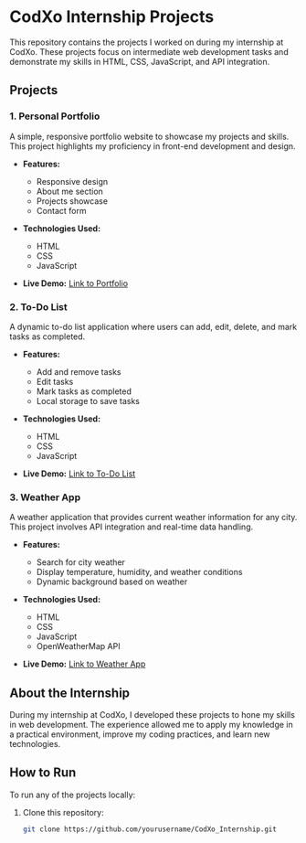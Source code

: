 # CodXo Internship Projects

This repository contains the projects I worked on during my internship at CodXo. These projects focus on intermediate web development tasks and demonstrate my skills in HTML, CSS, JavaScript, and API integration.

## Projects

### 1. Personal Portfolio
A simple, responsive portfolio website to showcase my projects and skills. This project highlights my proficiency in front-end development and design.

- **Features:**
  - Responsive design
  - About me section
  - Projects showcase
  - Contact form

- **Technologies Used:**
  - HTML
  - CSS
  - JavaScript

- **Live Demo:** [Link to Portfolio](#)

### 2. To-Do List
A dynamic to-do list application where users can add, edit, delete, and mark tasks as completed.

- **Features:**
  - Add and remove tasks
  - Edit tasks
  - Mark tasks as completed
  - Local storage to save tasks

- **Technologies Used:**
  - HTML
  - CSS
  - JavaScript

- **Live Demo:** [Link to To-Do List](#)

### 3. Weather App
A weather application that provides current weather information for any city. This project involves API integration and real-time data handling.

- **Features:**
  - Search for city weather
  - Display temperature, humidity, and weather conditions
  - Dynamic background based on weather

- **Technologies Used:**
  - HTML
  - CSS
  - JavaScript
  - OpenWeatherMap API

- **Live Demo:** [Link to Weather App](#)

## About the Internship
During my internship at CodXo, I developed these projects to hone my skills in web development. The experience allowed me to apply my knowledge in a practical environment, improve my coding practices, and learn new technologies.

## How to Run
To run any of the projects locally:

1. Clone this repository:
   ```bash
   git clone https://github.com/yourusername/CodXo_Internship.git
